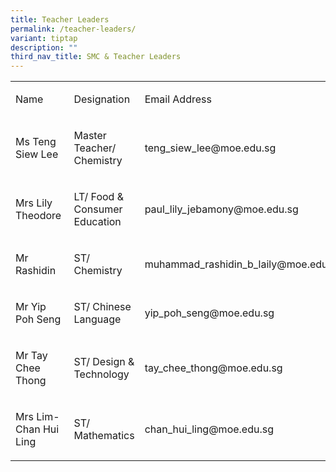 ```yaml
---
title: Teacher Leaders
permalink: /teacher-leaders/
variant: tiptap
description: ""
third_nav_title: SMC & Teacher Leaders
---
```

<table style="minWidth: 75px">
<colgroup>
<col>
<col>
<col>
</colgroup>
<tbody>
<tr>
<td rowspan="1" colspan="1">
<p>Name</p>
</td>
<td rowspan="1" colspan="1">
<p>Designation</p>
</td>
<td rowspan="1" colspan="1">
<p>Email Address</p>
</td>
</tr>
<tr>
<td rowspan="1" colspan="1">
<p>Ms Teng Siew Lee</p>
</td>
<td rowspan="1" colspan="1">
<p>Master Teacher/ Chemistry</p>
</td>
<td rowspan="1" colspan="1">
<p><a rel="noopener noreferrer nofollow" target="_blank">teng_siew_lee@moe.edu.sg</a>
</p>
</td>
</tr>
<tr>
<td rowspan="1" colspan="1">
<p>Mrs Lily Theodore&nbsp;</p>
</td>
<td rowspan="1" colspan="1">
<p>LT/ Food &amp; Consumer Education</p>
</td>
<td rowspan="1" colspan="1">
<p><a rel="noopener noreferrer nofollow" target="_blank">paul_lily_jebamony@moe.edu.sg</a>
</p>
</td>
</tr>
<tr>
<td rowspan="1" colspan="1">
<p>Mr Rashidin</p>
</td>
<td rowspan="1" colspan="1">
<p>ST/ Chemistry</p>
</td>
<td rowspan="1" colspan="1">
<p><a rel="noopener noreferrer nofollow" target="_blank">muhammad_rashidin_b_laily@moe.edu.sg</a>
</p>
</td>
</tr>
<tr>
<td rowspan="1" colspan="1">
<p>Mr Yip Poh Seng</p>
</td>
<td rowspan="1" colspan="1">
<p>ST/ Chinese Language</p>
</td>
<td rowspan="1" colspan="1">
<p><a rel="noopener noreferrer nofollow" target="_blank">yip_poh_seng@moe.edu.sg</a>
</p>
</td>
</tr>
<tr>
<td rowspan="1" colspan="1">
<p>Mr Tay Chee Thong</p>
</td>
<td rowspan="1" colspan="1">
<p>ST/ Design &amp; Technology</p>
</td>
<td rowspan="1" colspan="1">
<p><a rel="noopener noreferrer nofollow" target="_blank">tay_chee_thong@moe.edu.sg</a>
</p>
</td>
</tr>
<tr>
<td rowspan="1" colspan="1">
<p>Mrs Lim-Chan Hui Ling</p>
</td>
<td rowspan="1" colspan="1">
<p>ST/ Mathematics</p>
</td>
<td rowspan="1" colspan="1">
<p><a rel="noopener noreferrer nofollow" target="_blank">chan_hui_ling@moe.edu.sg</a>
</p>
</td>
</tr>
</tbody>
</table>
<p></p>